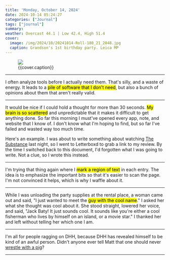 ```yaml
---
title: 'Monday, October 14, 2024'
date: 2024-10-14 05:24:27
categories: ["Journal"]
tags: ["journal"]
summary: 
weather: Overcast 44.1 | Low 42.4, High 51.4
cover: 
  image: /img/2024/10/20241014-Roll-180_21_2048.jpg
  caption: Grandson's 1st birthday party. Leica MP
---
```


<figure>
<img src="{{cover.image}}">
<figcaption>{{cover.caption}}</figcaption>
</figure>

----

I often analyze tools before I actually need them. That's silly, and a waste of energy. It leads to a <mark>pile of software that I don't need</mark>, but also a bunch of opinions about them that aren't really valid.

----

It would be nice if I could hold a thought for more than 30 seconds. <mark>My brain is so scattered</mark> and unpredictable that it makes it difficult to get anything done. So far this morning I must've opened every app, note, and website that I know of. I don't know what I'm hoping to find, but so far I've failed and wasted way too much time.

Here's an example. I was about to write something about watching [The Substance](https://letterboxd.com/jackbaty/film/the-substance/) last night, so I went to Letterboxd to grab a link to my review. By the time I switched back to this document, I'd forgotten what I was going to write. Not a clue, so I wrote this instead.

----

I'm trying that thing again where I <mark>mark a region of text</mark> in each entry. The idea is to emphasize the important bits so that it's easier to scan the page. I'm not convinced it helps, which is why I waffle about it.

----

While I was unloading the party supplies at the rental place, a woman came out and said, "I just wanted to meet the <mark>guy with the cool name</mark>." I asked her what she thought was cool about it. She stood straight, lowered her voice, and said, "Jack Baty! It just sounds cool. It sounds like you're either a cool fisherman who lives by himself on an island, or a movie star." I thanked her and left without telling her which one I am.

----

I'm all for people ragging on DHH, because DHH has revealed himself to be kind of an awful person. Didn't anyone ever tell Matt that one should never [wrestle with a pig](https://ma.tt/2024/10/on-dhh/)?

----


